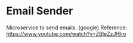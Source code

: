 # Email Sender

Microservice to send emails. (google)
Reference: https://www.youtube.com/watch?v=ZBleZzJf6ro
